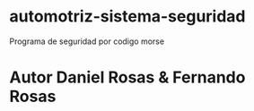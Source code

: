 # automotriz-sistema-seguridad
Programa de seguridad por codigo morse

# Autor Daniel Rosas & Fernando Rosas
